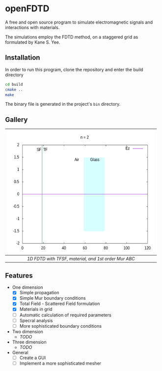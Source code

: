 # openFDTD 

A free and open source program to simulate electromagnetic
signals and interactions with materials. 

The simulations employ the FDTD method, on a staggered
grid as formulated by Kane S. Yee.

## Installation

In order to run this program, clone the repository
and enter the build directory

```bash
cd build
cmake ..
make
```

The binary file is generated in the project's `bin`
directory.

## Gallery
|<img src="./gallery/1D_TFSF_glass.gif" width="480" height="400"/>|
|:--:|
| *1D FDTD with TFSF, material, and 1st order Mur ABC* |

## Features
* One dimension
  - [x] Simple propagation
  - [x] Simple Mur boundary conditions
  - [x] Total Field - Scattered Field formulation
  - [x] Materials in grid
  - [ ] Automatic calculation of required parameters
  - [ ] Specral analysis
  - [ ] More sophisticated boundary conditions
* Two dimension
  - *TODO* 
* Three dimension
  - *TODO* 
* General
  - [ ] Create a GUI
  - [ ] Implement a more sophisticated mesher

